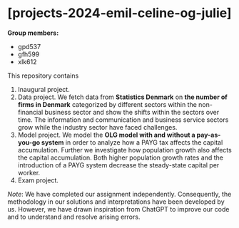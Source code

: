 # \[projects-2024-emil-celine-og-julie\]

**Group members:**
- gpd537
- gfh599
- xlk612

This repository contains  
1. Inaugural project. 
2. Data project. We fetch data from **Statistics Denmark** on **the number of firms in Denmark** categorized by different sectors within the non-financial business sector and show the shifts within the sectors over time. The information and communication and business service sectors grow while the industry sector have faced challenges.
3. Model project. We model the **OLG model with and without a pay-as-you-go system** in order to analyze how a PAYG tax affects the capital accumulation. Further we investigate how population growth also affects the capital accumulation. Both higher population growth rates and the introduction of a PAYG system decrease the steady-state capital per worker.
4. Exam project.

*Note*: We have completed our assignment independently. Consequently, the methodology in our solutions and interpretations have been developed by us. However, we have drawn inspiration from ChatGPT to improve our code and to understand and resolve arising errors.
